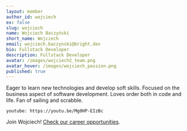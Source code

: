 ```yaml
---
layout: member
author_id: wojciech
ex: false
slug: wojciech
name: Wojciech Baczyński
short_name: Wojciech
email: wojciech.baczynski@bright.dev
bio: Fullstack Developer
description: Fullstack Developer
avatar: /images/wojciech2_team.png
avatar_hover: /images/wojciech_passion.png
published: true
---
```

Eager to learn new technologies and develop soft skills. Focused on the business aspect of software development. Loves order both in code and life. Fan of sailing and scrabble.

`youtube: https://youtu.be/Mg0HP-EIzBc`

Join Wojciech! [Check our career opportunities](/career).
